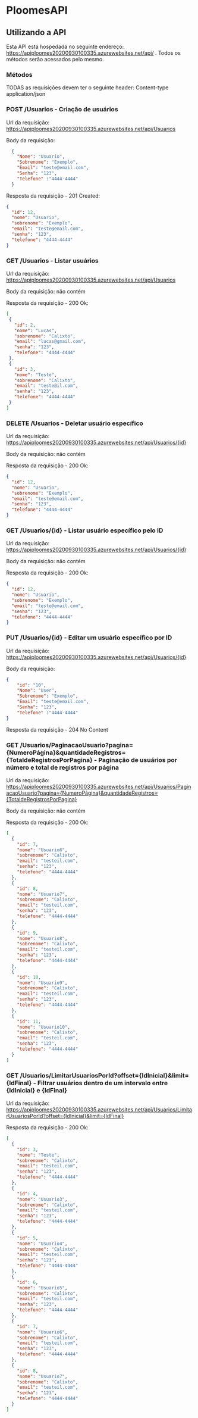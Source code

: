 # PloomesAPI


## Utilizando a API

Esta API está hospedada no seguinte endereço: https://apiploomes20200930100335.azurewebsites.net/api/ . Todos os métodos serão acessados pelo mesmo.

### Métodos

TODAS as requisições devem ter o seguinte header: Content-type application/json

### POST /Usuarios - Criação de usuários

Url da requisição: https://apiploomes20200930100335.azurewebsites.net/api/Usuarios

Body da requisição:
```json
  {
    "Nome": "Usuario",
    "Sobrenome": "Exemplo",
    "Email": "teste@email.com",
    "Senha": "123",
    "Telefone" :"4444-4444"
  }
 ```
 
Resposta da requisição - 201 Created:

``` json
{
  "id": 12,
  "nome": "Usuario",
  "sobrenome": "Exemplo",
  "email": "teste@email.com",
  "senha": "123",
  "telefone": "4444-4444"
}
```
 
### GET /Usuarios - Listar usuários

Url da requisição: https://apiploomes20200930100335.azurewebsites.net/api/Usuarios

Body da requisição: não contém

Resposta da requisição - 200 Ok:
 ```json
[
  {
    "id": 2,
    "nome": "Lucas",
    "sobrenome": "Calixto",
    "email": "lucas@gmail.com",
    "senha": "123",
    "telefone": "4444-4444"
  },
  {
    "id": 3,
    "nome": "Teste",
    "sobrenome": "Calixto",
    "email": "teste@il.com",
    "senha": "123",
    "telefone": "4444-4444"
  }
]
```

### DELETE /Usuarios - Deletar usuário específico

Url da requisição: https://apiploomes20200930100335.azurewebsites.net/api/Usuarios/{id}

Body da requisição: não contém

Resposta da requisição - 200 Ok:

```json
{
  "id": 12,
  "nome": "Usuario",
  "sobrenome": "Exemplo",
  "email": "teste@email.com",
  "senha": "123",
  "telefone": "4444-4444"
}
```

### GET /Usuarios/{id} - Listar usuário específico pelo ID

Url da requisição: https://apiploomes20200930100335.azurewebsites.net/api/Usuarios/{id}

Body da requisição: não contém

Resposta da requisição - 200 Ok:

```json
{
  "id": 12,
  "nome": "Usuario",
  "sobrenome": "Exemplo",
  "email": "teste@email.com",
  "senha": "123",
  "telefone": "4444-4444"
}
```

### PUT /Usuarios/{id} - Editar um usuário específico por ID

Url da requisição: https://apiploomes20200930100335.azurewebsites.net/api/Usuarios/{id}

Body da requisição:

```json
{
	"id": "10",
	"Nome": "User",
	"Sobrenome": "Exemplo",
	"Email": "teste@email.com",
	"Senha": "123",
	"Telefone" :"4444-4444"
}
```

Resposta da requisição - 204 No Content

### GET /Usuarios/PaginacaoUsuario?pagina={NumeroPágina}&quantidadeRegistros={TotaldeRegistrosPorPagina} - Paginação de usuários por número e total de registros por página

Url da requisição: https://apiploomes20200930100335.azurewebsites.net/api/Usuarios/PaginacaoUsuario?pagina={NumeroPágina}&quantidadeRegistros={TotaldeRegistrosPorPagina}

Body da requisição: não contém

Resposta da requisição - 200 Ok:

```json
[
  {
    "id": 7,
    "nome": "Usuario6",
    "sobrenome": "Calixto",
    "email": "testeil.com",
    "senha": "123",
    "telefone": "4444-4444"
  },
  {
    "id": 8,
    "nome": "Usuario7",
    "sobrenome": "Calixto",
    "email": "testeil.com",
    "senha": "123",
    "telefone": "4444-4444"
  },
  {
    "id": 9,
    "nome": "Usuario8",
    "sobrenome": "Calixto",
    "email": "testeil.com",
    "senha": "123",
    "telefone": "4444-4444"
  },
  {
    "id": 10,
    "nome": "Usuario9",
    "sobrenome": "Calixto",
    "email": "testeil.com",
    "senha": "123",
    "telefone": "4444-4444"
  },
  {
    "id": 11,
    "nome": "Usuario10",
    "sobrenome": "Calixto",
    "email": "testeil.com",
    "senha": "123",
    "telefone": "4444-4444"
  }
]
```

### GET /Usuarios/LimitarUsuariosPorId?offset={IdInicial}&limit={IdFinal} - Filtrar usuários dentro de um intervalo entre {IdInicial} e {IdFinal}

Url da requisição: https://apiploomes20200930100335.azurewebsites.net/api/Usuarios/LimitarUsuariosPorId?offset={IdInicial}&limit={IdFinal}

Resposta da requisição - 200 Ok:

```json
[
  {
    "id": 3,
    "nome": "Teste",
    "sobrenome": "Calixto",
    "email": "testeil.com",
    "senha": "123",
    "telefone": "4444-4444"
  },
  {
    "id": 4,
    "nome": "Usuario3",
    "sobrenome": "Calixto",
    "email": "testeil.com",
    "senha": "123",
    "telefone": "4444-4444"
  },
  {
    "id": 5,
    "nome": "Usuario4",
    "sobrenome": "Calixto",
    "email": "testeil.com",
    "senha": "123",
    "telefone": "4444-4444"
  },
  {
    "id": 6,
    "nome": "Usuario5",
    "sobrenome": "Calixto",
    "email": "testeil.com",
    "senha": "123",
    "telefone": "4444-4444"
  },
  {
    "id": 7,
    "nome": "Usuario6",
    "sobrenome": "Calixto",
    "email": "testeil.com",
    "senha": "123",
    "telefone": "4444-4444"
  },
  {
    "id": 8,
    "nome": "Usuario7",
    "sobrenome": "Calixto",
    "email": "testeil.com",
    "senha": "123",
    "telefone": "4444-4444"
  }
]
```



